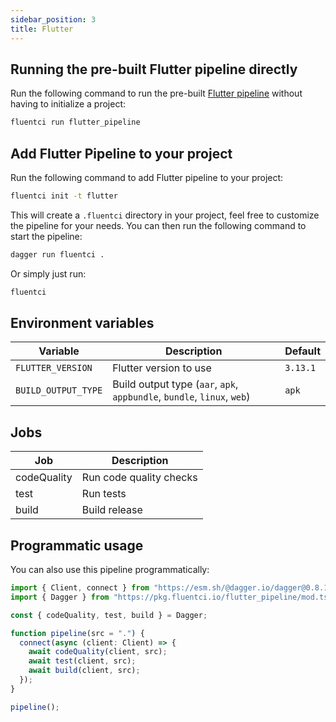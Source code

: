 ```yaml
---
sidebar_position: 3
title: Flutter
---
```


## Running the pre-built Flutter pipeline directly

Run the following command to run the pre-built [Flutter pipeline](https://github.com/fluent-ci-templates/flutter-pipeline) without having to initialize a project:

```bash
fluentci run flutter_pipeline
```

## Add Flutter Pipeline to your project

Run the following command to add Flutter pipeline to your project:

```bash
fluentci init -t flutter
```

This will create a `.fluentci` directory in your project, feel free to customize the pipeline for your needs.
You can then run the following command to start the pipeline:

```bash
dagger run fluentci .
```

Or simply just run:

```bash
fluentci
```
## Environment variables

| Variable            | Description            | Default  |
| ------------------- | ---------------------- | -------- |
| `FLUTTER_VERSION`   | Flutter version to use | `3.13.1` |
| `BUILD_OUTPUT_TYPE` | Build output type (`aar`, `apk`, `appbundle`, `bundle`, `linux`, `web`)      | `apk`    |


## Jobs

| Job          | Description             |
| ------------ | ----------------------- |
| codeQuality  | Run code quality checks |
| test         | Run tests               |
| build        | Build release           |

## Programmatic usage

You can also use this pipeline programmatically:

```ts
import { Client, connect } from "https://esm.sh/@dagger.io/dagger@0.8.1";
import { Dagger } from "https://pkg.fluentci.io/flutter_pipeline/mod.ts";

const { codeQuality, test, build } = Dagger;

function pipeline(src = ".") {
  connect(async (client: Client) => {
    await codeQuality(client, src);
    await test(client, src);
    await build(client, src);
  });
}

pipeline();
```

